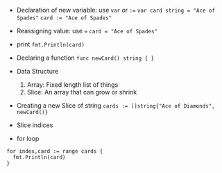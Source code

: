 - Declaration of new variable: use `var` or `:=`
`var card string = "Ace of Spades"`
`card := "Ace of Spades"`

- Reassigning value: use `=`
`card = "Ace of Spades"`

- print
`fmt.Println(card)`

- Declaring a function
`func newCard() string { } `

- Data Structure
  1. Array: Fixed length list of things
  2. Slice: An array that can grow or shrink

- Creating a new Slice of string
` cards := []string{"Ace of Diamonds", newCard()} `

- Slice indices



- for loop
```
for index,card := range cards {
  fmt.Println(card)
}
```




